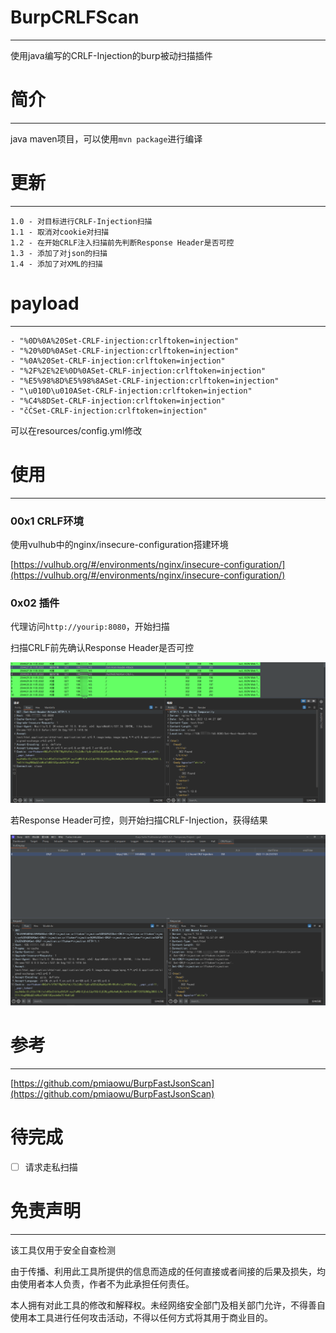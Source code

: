 # BurpCRLFScan

---
使用java编写的CRLF-Injection的burp被动扫描插件
# 简介

---
java maven项目，可以使用`mvn package`进行编译

# 更新

---
```
1.0 - 对目标进行CRLF-Injection扫描
1.1 - 取消对cookie对扫描
1.2 - 在开始CRLF注入扫描前先判断Response Header是否可控
1.3 - 添加了对json的扫描
1.4 - 添加了对XML的扫描
```

# payload

---
```url
- "%0D%0A%20Set-CRLF-injection:crlftoken=injection"  
- "%20%0D%0ASet-CRLF-injection:crlftoken=injection"  
- "%0A%20Set-CRLF-injection:crlftoken=injection"  
- "%2F%2E%2E%0D%0ASet-CRLF-injection:crlftoken=injection"  
- "%E5%98%8D%E5%98%8ASet-CRLF-injection:crlftoken=injection"
- "\u010D\u010ASet-CRLF-injection:crlftoken=injection"
- "%C4%8DSet-CRLF-injection:crlftoken=injection"
- "čĊSet-CRLF-injection:crlftoken=injection"
```
可以在resources/config.yml修改

# 使用

---

### 00x1 CRLF环境

使用vulhub中的nginx/insecure-configuration搭建环境

[https://vulhub.org/#/environments/nginx/insecure-configuration/](https://vulhub.org/#/environments/nginx/insecure-configuration/)

### 0x02 插件

代理访问`http://yourip:8080`，开始扫描

扫描CRLF前先确认Response Header是否可控

![image-20221126210035.png](https://raw.githubusercontent.com/A0WaQ4/BurpCRLFScan/main/img/image-20221126210035.png)

若Response Header可控，则开始扫描CRLF-Injection，获得结果

![image-20221124231706096](https://raw.githubusercontent.com/A0WaQ4/BurpCRLFScan/main/img/image-20221124231706096.png)


# 参考

---

[https://github.com/pmiaowu/BurpFastJsonScan](https://github.com/pmiaowu/BurpFastJsonScan)

# 待完成

- [ ] 请求走私扫描

# 免责声明

---
该工具仅用于安全自查检测

由于传播、利用此工具所提供的信息而造成的任何直接或者间接的后果及损失，均由使用者本人负责，作者不为此承担任何责任。

本人拥有对此工具的修改和解释权。未经网络安全部门及相关部门允许，不得善自使用本工具进行任何攻击活动，不得以任何方式将其用于商业目的。

